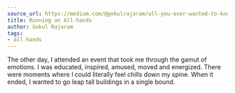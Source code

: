 ```yaml
---
source_url: https://medium.com/@gokulrajaram/all-you-ever-wanted-to-know-about-all-hands-but-were-afraid-to-ask-b13f7b97f2d9
title: Running an All-hands
author: Gokul Rajaram
tags:
- all hands
---
```


The other day, I attended an event that took me through the gamut of emotions. I was educated, inspired, amused, moved and energized. There were moments where I could literally feel chills down my spine. When it ended, I wanted to go leap tall buildings in a single bound.
